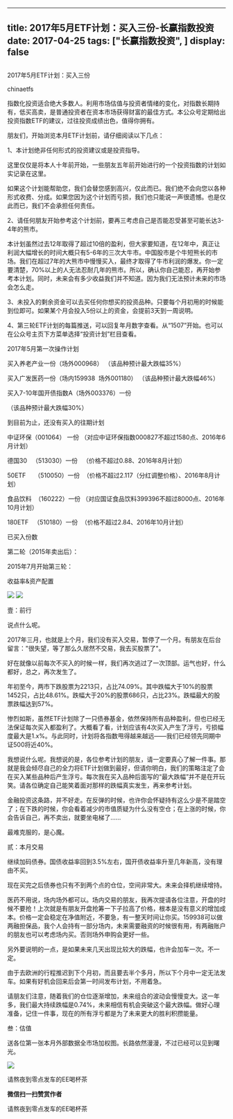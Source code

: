 
---
title:  2017年5月ETF计划：买入三份-长赢指数投资
date: 2017-04-25
tags: ["长赢指数投资", ]
display: false
---


## 



2017年5月ETF计划：买入三份




chinaetfs




指数化投资适合绝大多数人。利用市场估值与投资者情绪的变化，对指数长期持有，低买高卖，是普通投资者在资本市场获得财富的最佳方式。本公众号定期给出投资指数ETF的建议，过往投资成绩出色，值得你拥有。








朋友们，开始浏览本月ETF计划前，请仔细阅读以下几点：



1、本计划绝非任何形式的投资建议或是投资指导。



这里仅仅是将本人十年前开始，一些朋友五年前开始进行的一个投资指数的计划如实记录在这里。



如果这个计划能帮助您，我们会替您感到高兴，仅此而已。我们绝不会向您以各种形式收费、分成。如果您因为这个计划而亏损，我们也只能说一声很遗憾。也是仅此而已，我们不会承担任何责任。



2、请任何朋友开始参考这个计划前，要再三考虑自己是否能忍受甚至可能长达3-4年的熊市。



本计划虽然过去12年取得了超过10倍的盈利，但大家要知道，在12年中，真正让利润大幅增长的时间大概只有5-6年的三次大牛市。中国股市是个牛短熊长的市场。我们在超过7年的大熊市中慢慢买入，最终才取得了牛市利润的爆发。你一定要清楚，70%以上的人无法忍耐几年的熊市。所以，确认你自己能忍，再开始参考本计划。同时，未来会有多少收益我们并不知道。因为我们无法预计未来的市场会怎么走。



3、未投入的剩余资金可以去买任何你想买的投资品种。只要每个月初用的时候能到位即可。如果某个月会投入5份以上的资金，会提前3天到一周说明。



4、第三轮ETF计划的每篇推送，可以回复年月数字查看。从“1507”开始。也可以在公众号主页下方菜单选择“投资计划”栏目查看。







2017年5月第一次操作计划



买入养老产业一份（场外000968） （该品种预计最大跌幅35%）



买入广发医药一份（场内159938 &nbsp;场外001180）&nbsp;（该品种预计最大跌幅46%）



买入7-10年国开债指数A（场外003376）一份&nbsp;

（该品种预计最大跌幅30%）









到目前为止，还没有买入的往期计划

中证环保（001064） 一份 （对应中证环保指数000827不超过1580点、2016年6月计划）

德国30&nbsp;&nbsp; （513030）一份&nbsp;&nbsp; （价格不超过0.88、2016年8月计划）



50ETF&nbsp;&nbsp;&nbsp;&nbsp; （510050）一份&nbsp; （价格不超过2.117（分红调整价格）、2016年8月计划）

食品饮料&nbsp; （160222）一份 （对应国证食品饮料399396不超过8000点、2016年10月计划）

180ETF&nbsp;&nbsp; （510180）一份&nbsp; （价格不超过2.84、2016年10月计划）







已买入份数

第二轮（2015年卖出后）：





2015年7月开始第三轮：











收益率&amp;资产配置



<img data-s="300,640" data-type="png" src="http://mmbiz.qpic.cn/mmbiz_png/SEPick5M9xjP3Y1Nvw9IZnxWJSlMIonFnLquWndKSjOk4CQ6GGzATwDlBuyCK6Q0P9oiaMSxdNXib094Q2aicsfNkA/0?wx_fmt=png" data-ratio="1.411764705882353" data-w="340"/>



<img data-s="300,640" data-type="png" src="http://mmbiz.qpic.cn/mmbiz_png/SEPick5M9xjP3Y1Nvw9IZnxWJSlMIonFn3IE5GgmuUEVGicestDUHV42CERVrQw639mZhnE8iaD2Ax0SWz8W7YibAw/0?wx_fmt=png" data-ratio="0.5941422594142259" data-w="478"/>











壹：前行

说点什么呢。



2017年三月，也就是上个月，我们没有买入交易，暂停了一个月。有朋友在后台留言："很失望，等了那么久居然不交易，我去买股票了"。



好在就像以前每次不买入的时候一样，我们再次逃过了一次顶部。运气也好，什么都好，总之，再次发生了。



年初至今，两市下跌股票为2213只，占比74.09%。其中跌幅大于10%的股票1452只，占比48.61%。跌幅大于20%的股票686只，占比23%。跌幅最大的股票跌幅达到57%。



惨烈如斯，虽然ETF计划除了一只债券基金，依然保持所有品种盈利，但也已经无法保证每次买入都盈利了。大概看了看，计划应该有4次买入产生了浮亏，亏损幅度最大是1.x%。与此同时，计划将各指数甩得越来越远——我们已经领先同期中证500将近40%。



我想说什么呢。我想说的是，各位参考计划的朋友，请一定要真心了解一件事。那就是我会倾尽自己的全力将ETF计划做到最好，但请你明白，我们的策略注定了会在买入某些品种后产生浮亏。每次我在买入品种后面写的“最大跌幅”并不是在开玩笑。请各位确定自己能笑着面对那样的跌幅真实发生，再来参考计划。



金融投资这条路，并不好走。在反弹的时候，也许你会怀疑持有这么少是不是踏空了；在下跌的时候，你会看着减少的市值质疑为什么没有空仓；在上涨的时候，你会告诉自己，再不卖出，就要坐电梯了……



最难克服的，是心魔。





贰：本月交易

继续加码债券。国债收益率回到3.5%左右，国开债收益率升至几年新高，没有理由不买。



现在买完之后债券也只有不到两个点的仓位，空间非常大。未来会择机继续增持。



医药不用说，场内场外都可以。场内交易的朋友，我再次提请各位注意，开盘的时候不要抢！上次就是有朋友开盘抢筹一下子拉高了价格，根本是没有意义的增加成本。价格一定会稳定在净值附近，不要急，有一整天时间让你买。159938可以做两融担保品，我个人会持有一部分场内，未来需要融资的时候很有用，有两融账户的朋友也可以考虑场内买。否则场外申购会更好一些。



另外要说明的一点，是如果未来几天出现比较大的跌幅，也许会加车一次。不一定。



由于去欧洲的行程推迟到下个月初，而且要去半个多月，所以下个月中一定无法发车。如果有好机会回来后会第一时间发布计划，不用着急。



请朋友们注意，随着我们的仓位逐渐增加，未来组合的波动会慢慢变大。这一年多，我们最大持续跌幅是0.74%，未来相信有机会突破这个最大跌幅。做好心理准备，记住一件事，现在的所有浮亏都是为了未来更大的胜利积攒能量。



叁：估值

送各位第一张本月外部数据全市场加权图。长路依然漫漫，不过已经可以见到曙光。



<img data-s="300,640" data-type="png" src="http://mmbiz.qpic.cn/mmbiz_png/SEPick5M9xjP3Y1Nvw9IZnxWJSlMIonFnyDCqmbLohW2hLDQoA0AeRqY7JD23XJXS4XqUZ5jmibC2NMZsxKibhQkQ/0?wx_fmt=png" data-ratio="0.6707452725250278" data-w="899"/>













请熬夜到零点发车的EE喝杯茶


**微信扫一扫赞赏作者**






请熬夜到零点发车的EE喝杯茶








